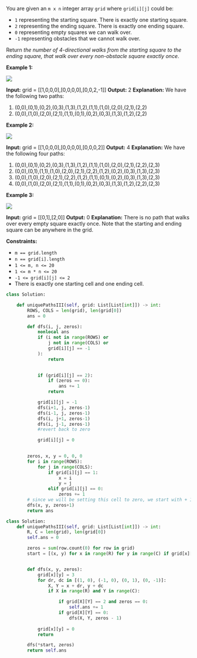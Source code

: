 You are given an `m x n` integer array `grid` where `grid[i][j]` could be:

-   `1` representing the starting square. There is exactly one starting square.
-   `2` representing the ending square. There is exactly one ending square.
-   `0` representing empty squares we can walk over.
-   `-1` representing obstacles that we cannot walk over.

Return _the number of 4-directional walks from the starting square to the ending square, that walk over every non-obstacle square exactly once_.

**Example 1:**

![](https://assets.leetcode.com/uploads/2021/08/02/lc-unique1.jpg)

**Input:** grid = [[1,0,0,0],[0,0,0,0],[0,0,2,-1]]
**Output:** 2
**Explanation:** We have the following two paths: 
1. (0,0),(0,1),(0,2),(0,3),(1,3),(1,2),(1,1),(1,0),(2,0),(2,1),(2,2)
2. (0,0),(1,0),(2,0),(2,1),(1,1),(0,1),(0,2),(0,3),(1,3),(1,2),(2,2)

**Example 2:**

![](https://assets.leetcode.com/uploads/2021/08/02/lc-unique2.jpg)

**Input:** grid = [[1,0,0,0],[0,0,0,0],[0,0,0,2]]
**Output:** 4
**Explanation:** We have the following four paths: 
1. (0,0),(0,1),(0,2),(0,3),(1,3),(1,2),(1,1),(1,0),(2,0),(2,1),(2,2),(2,3)
2. (0,0),(0,1),(1,1),(1,0),(2,0),(2,1),(2,2),(1,2),(0,2),(0,3),(1,3),(2,3)
3. (0,0),(1,0),(2,0),(2,1),(2,2),(1,2),(1,1),(0,1),(0,2),(0,3),(1,3),(2,3)
4. (0,0),(1,0),(2,0),(2,1),(1,1),(0,1),(0,2),(0,3),(1,3),(1,2),(2,2),(2,3)

**Example 3:**

![](https://assets.leetcode.com/uploads/2021/08/02/lc-unique3-.jpg)

**Input:** grid = [[0,1],[2,0]]
**Output:** 0
**Explanation:** There is no path that walks over every empty square exactly once.
Note that the starting and ending square can be anywhere in the grid.

**Constraints:**

-   `m == grid.length`
-   `n == grid[i].length`
-   `1 <= m, n <= 20`
-   `1 <= m * n <= 20`
-   `-1 <= grid[i][j] <= 2`
-   There is exactly one starting cell and one ending cell.

```python
class Solution:

    def uniquePathsIII(self, grid: List[List[int]]) -> int:
        ROWS, COLS = len(grid), len(grid[0])
        ans = 0

        def dfs(i, j, zeros):
            nonlocal ans
            if (i not in range(ROWS) or
                j not in range(COLS) or
                grid[i][j] == -1
            ):
                return
  

            if (grid[i][j] == 2):
                if (zeros == 0):
                    ans += 1
                return

            grid[i][j] = -1
            dfs(i+1, j, zeros-1)
            dfs(i-1, j, zeros-1)
            dfs(i, j+1, zeros-1)
            dfs(i, j-1, zeros-1)
            #revert back to zero

            grid[i][j] = 0

  
        zeros, x, y = 0, 0, 0
        for i in range(ROWS):
            for j in range(COLS):
                if grid[i][j] == 1:
                    x = i
                    y = j
                elif grid[i][j] == 0:
                    zeros += 1
        # since we will be setting this cell to zero, we start with + 1
        dfs(x, y, zeros+1)
        return ans
```


```python
class Solution:
    def uniquePathsIII(self, grid: List[List[int]]) -> int:
        R, C = len(grid), len(grid[0])
        self.ans = 0

        zeros = sum(row.count(0) for row in grid)
        start = [(x, y) for x in range(R) for y in range(C) if grid[x][y] == 1][0]


        def dfs(x, y, zeros):
            grid[x][y] = 3
            for dr, dc in [(1, 0), (-1, 0), (0, 1), (0, -1)]:
                X, Y = x + dr, y + dc
                if X in range(R) and Y in range(C):

                    if grid[X][Y] == 2 and zeros == 0:
                        self.ans += 1
                    if grid[X][Y] == 0:
                        dfs(X, Y, zeros - 1)
                
            grid[x][y] = 0
            return

        dfs(*start, zeros)
        return self.ans
```